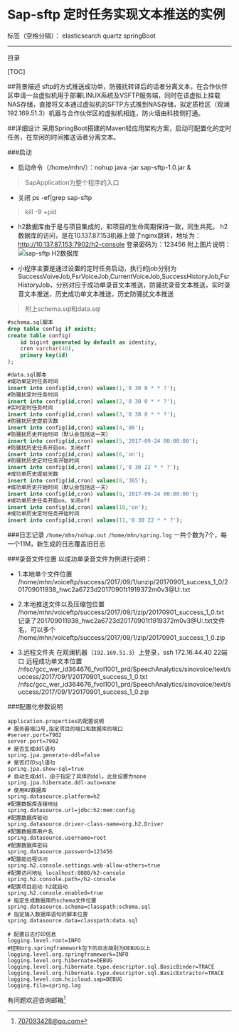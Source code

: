 # Sap-sftp 定时任务实现文本推送的实例

标签（空格分隔）： elasticsearch quartz springBoot

---
目录

[TOC]

##背景描述
sftp的方式推送成功单，防骚扰转译后的话者分离文本，在合作伙伴区申请一台虚拟机用于部署LINUX系统及VSFTP服务端，同时在该虚拟上挂载NAS存储，直接将文本通过虚拟机的SFTP方式推到NAS存储，拟定质检区（观澜192.169.51.3）机器与合作伙伴区的虚拟机相连，防火墙由科技侧打通。

##详细设计
采用SpringBoot搭建的Maven轻应用架构方案，启动可配置化的定时任务，在空闲的时间推送话者分离文本。

###启动
- 启动命令（/home/mhn/）：nohup java -jar sap-sftp-1.0.jar &
> SapApplication为整个程序的入口

- 关闭 ps -ef|grep sap-sftp
> kill -9 +pid

- h2数据库由于是与项目集成的，和项目的生命周期保持一致，同生共死。
  h2数据库的访问，是在10.137.87.153机器上做了nginx跳转，地址为：
  http://10.137.87.153:7902/h2-console
  登录密码为：123456
附上图片说明：
![sap-sftp H2数据库](http://upload-images.jianshu.io/upload_images/539247-9a5e582cdccf53cb.png?imageMogr2/auto-orient/strip%7CimageView2/2/w/1240)

- 小程序主要是通过设置的定时任务启动，执行的job分别为SuccessVoiveJob,FsrVoiceJob,CurrentVoiceJob,SuccessHistoryJob,FsrHistoryJob，分别对应于成功单录音文本推送，防骚扰录音文本推送，实时录音文本推送，历史成功单文本推送，历史防骚扰文本推送

> 附上schema.sql和data.sql

```sql
#schema.sql脚本
drop table config if exists;
create table config(
    id bigint generated by default as identity,
    cron varchar(40),
    primary key(id)
);

```
```sql
#data.sql脚本
#成功单定时任务时间
insert into config(id,cron) values(1,'0 30 0 * * ?');
#防骚扰定时任务时间
insert into config(id,cron) values(2,'0 30 0 * * ?');
#实时定时任务时间
insert into config(id,cron) values(3,'0 30 0 * * ?');
#防骚扰历史提前天数
insert into config(id,cron) values(4,'80');
#防骚扰历史开始时间（默认会包括这一天）
insert into config(id,cron) values(5,'2017-09-24 00:00:00');
#防骚扰历史任务开启on，关闭off
insert into config(id,cron) values(6,'on');
#防骚扰历史定时任务开始时间
insert into config(id,cron) values(7,'0 30 22 * * ?');
#成功单历史提前天数
insert into config(id,cron) values(8,'365');
#成功单历史开始时间（默认会包括这一天） 
insert into config(id,cron) values(9,'2017-09-24 00:00:00');
#成功单历史任务开启on，关闭off
insert into config(id,cron) values(10,'on');
#成功单历史定时任务开始时间
insert into config(id,cron) values(11,'0 30 22 * * ?');

```

###日志记录
`/home/mhn/nohup.out`
`/home/mhn/spring.log` 一共个数为7个，每一个11M，新生成的日志覆盖旧日志

###录音文件位置
以成功单录音文件为例进行说明：

- 1.本地单个文件位置
/home/mhn/voiceftp/success/2017/09/1/unzip/20170901_success_1_0/201709011938_hwc2a6723d20170901t1919372m0v3@U:.txt


- 2.本地推送文件以及压缩包位置
/home/mhn/voiceftp/success/2017/09/1/zip/20170901_success_1_0.txt 记录了201709011938_hwc2a6723d20170901t1919372m0v3@U:.txt文件名，可以多个
/home/mhn/voiceftp/success/2017/09/1/zip/20170901_success_1_0.zip


- 3.远程文件夹
在观澜机器（`192.169.51.3`）上登录，ssh 172.16.44.40  22端口
远程成功单文本位置
/nfsc/gcc_wer_id364676_fvol1001_prd/SpeechAnalytics/sinovoice/text/success/2017/09/1/20170901_success_1_0.txt
/nfsc/gcc_wer_id364676_fvol1001_prd/SpeechAnalytics/sinovoice/text/success/2017/09/1/20170901_success_1_0.zip

###配置化参数说明
```
application.properties的配置说明
# 服务器端口号,指定项目的端口和数据库的端口
#server.port=7902
server.port=7902  
# 是否生成ddl语句
spring.jpa.generate-ddl=false    
# 是否打印sql语句
spring.jpa.show-sql=true    
# 自动生成ddl，由于指定了具体的ddl，此处设置为none
spring.jpa.hibernate.ddl-auto=none    
# 使用H2数据库
spring.datasource.platform=h2
#配置数据库连接地址
spring.datasource.url=jdbc:h2:mem:config
#配置数据库驱动
spring.datasource.driver-class-name=org.h2.Driver
#配置数据库用户名
spring.datasource.username=root
#配置数据库密码
spring.datasource.password=123456
#配置能远程访问
spring.h2.console.settings.web-allow-others=true
#配置访问地址 localhost:8080/h2-console
spring.h2.console.path=/h2-console
#配置项目启动 h2就启动
spring.h2.console.enabled=true
# 指定生成数据库的schema文件位置
spring.datasource.schema=classpath:schema.sql    
# 指定插入数据库语句的脚本位置
spring.datasource.data=classpath:data.sql  

# 配置日志打印信息
logging.level.root=INFO    
#控制org.springframework包下的日志级别为DEBUG以上
logging.level.org.springframework=INFO
logging.level.org.hibernate=DEBUG    
logging.level.org.hibernate.type.descriptor.sql.BasicBinder=TRACE    
logging.level.org.hibernate.type.descriptor.sql.BasicExtractor=TRACE    
logging.level.com.hcicloud.sap=DEBUG   
logging.file=spring.log

```




有问题欢迎咨询邮箱[^footnote1]

[^footnote1]: 707093428@qq.com






